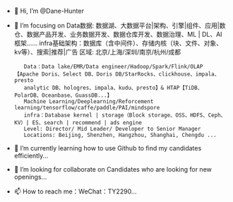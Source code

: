 - 👋 Hi, I’m @Dane-Hunter
- 👀 I’m focusing on 
         Data数据: 数据湖、大数据平台|架构、引擎|组件、应用|数仓、数据产品开发、业务数据开发、数据仓库开发、数据治理、ML | DL、AI框架……
         infra基础架构：数据库（含中间件）、存储内核（块、文件、对象、kv等）、搜索|推荐|广告
         区域: 北京/上海/深圳/南京/杭州/成都
 
         Data：Data lake/EMR/Data engineer/Hadoop/Spark/Flink/OLAP【Apache Doris、Select DB、Doris DB/StarRocks、clickhouse、impala、presto
         analytic DB、hologres、impala、kudu、presto】& HTAP【TiDB、PolarDB、Oceanbase、GuassDB...】
         Machine Learning/Deeplearning/Reforcement learning/tensorflow/caffe/paddle/PAI/mindspore
         infra：Database kernel | storage（Block storage、OSS、HDFS、Ceph、KV）| ES、search | recommend | ads engine
         Level: Director/ Mid Leader/ Developer to Senior Manager
         Locations: Beijing, Shenzhen, Hangzhou, Shanghai, Chengdu ...
- 🌱 I’m currently learning how to use Github to find my candidates efficiently...
- 💞️ I’m looking for collaborate on Candidates who are looking for new openings...
- 📫 How to reach me：WeChat：TY2290...

<!---
Dane-Hunter/Dane-Hunter is a ✨ special ✨ repository because its `README.md` (this file) appears on your GitHub profile.
You can click the Preview link to take a look at your changes.
--->
